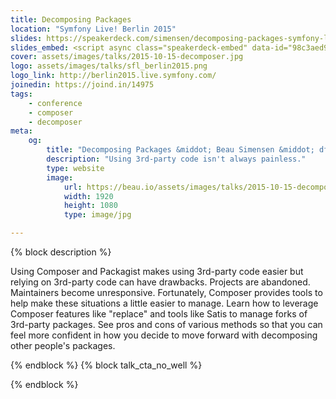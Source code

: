 ```yaml
---
title: Decomposing Packages
location: "Symfony Live! Berlin 2015"
slides: https://speakerdeck.com/simensen/decomposing-packages-symfony-live-berlin-2015
slides_embed: <script async class="speakerdeck-embed" data-id="98c3aed96ee4428fb4fa3cfec819509e" data-ratio="1.77777777777778" src="//speakerdeck.com/assets/embed.js"></script>
cover: assets/images/talks/2015-10-15-decomposer.jpg
logo: assets/images/talks/sfl_berlin2015.png
logo_link: http://berlin2015.live.symfony.com/
joinedin: https://joind.in/14975
tags:
    - conference
    - composer
    - decomposer
meta:
    og:
        title: "Decomposing Packages &middot; Beau Simensen &middot; dflydev"
        description: "Using 3rd-party code isn't always painless."
        type: website
        image:
            url: https://beau.io/assets/images/talks/2015-10-15-decomposer.jpg
            width: 1920
            height: 1080
            type: image/jpg

---
```

{% block description %}

Using Composer and Packagist makes using 3rd-party code easier but relying on 3rd-party code can have drawbacks. Projects are abandoned. Maintainers become unresponsive. Fortunately, Composer provides tools to help make these situations a little easier to manage. Learn how to leverage Composer features like "replace" and tools like Satis to manage forks of 3rd-party packages. See pros and cons of various methods so that you can feel more confident in how you decide to move forward with decomposing other people's packages.

{% endblock %}
{% block talk_cta_no_well %}
<script src="https://app.convertkit.com/landing_pages/766.js?orient=horz&ref=beau.io-dpc-psr7"></script>
{% endblock  %}
